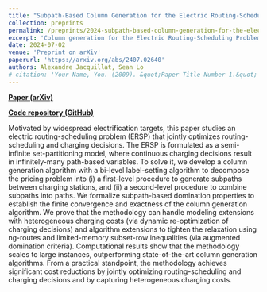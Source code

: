 ```yaml
---
title: "Subpath-Based Column Generation for the Electric Routing-Scheduling Problem"
collection: preprints
permalink: /preprints/2024-subpath-based-column-generation-for-the-electric-routing-scheduling-problem
excerpt: 'Column generation for the Electric Routing-Scheduling Problem, with a two-level decomposition of the pricing problem.'
date: 2024-07-02
venue: 'Preprint on arXiv'
paperurl: 'https://arxiv.org/abs/2407.02640'
authors: Alexandre Jacquillat, Sean Lo
# citation: 'Your Name, You. (2009). &quot;Paper Title Number 1.&quot; <i>Journal 1</i>. 1(1).'
---
```


**[Paper (arXiv)](https://arxiv.org/abs/2407.02640)**

**[Code repository (GitHub)](https://github.com/sean-lo/ElectricRouting.jl)**

Motivated by widespread electrification targets, this paper studies an electric routing-scheduling problem (ERSP) that jointly optimizes routing-scheduling and charging decisions. The ERSP is formulated as a semi-infinite set-partitioning model, where continuous charging decisions result in infinitely-many path-based variables. To solve it, we develop a column generation algorithm with a bi-level label-setting algorithm to decompose the pricing problem into (i) a first-level procedure to generate subpaths between charging stations, and (ii) a second-level procedure to combine subpaths into paths. We formalize subpath-based domination properties to establish the finite convergence and exactness of the column generation algorithm. We prove that the methodology can handle modeling extensions with heterogeneous charging costs (via dynamic re-optimization of charging decisions) and algorithm extensions to tighten the relaxation using ng-routes and limited-memory subset-row inequalities (via augmented domination criteria). Computational results show that the methodology scales to large instances, outperforming state-of-the-art column generation algorithms. From a practical standpoint, the methodology achieves significant cost reductions by jointly optimizing routing-scheduling and charging decisions and by capturing heterogeneous charging costs.


<!-- Recommended citation: Your Name, You. (2009). "Paper Title Number 1." <i>Journal 1</i>. 1(1). -->